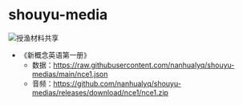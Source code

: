# shouyu-media
![授渔](https://github.com/nanhualyq/shouyu)材料共享

- 《新概念英语第一册》
  - 数据：https://raw.githubusercontent.com/nanhualyq/shouyu-medias/main/nce1.json
  - 音频：https://github.com/nanhualyq/shouyu-medias/releases/download/nce1/nce1.zip
